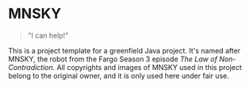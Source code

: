 # MNSKY

> "I can help!"

This is a project template for a greenfield Java project. It's named after MNSKY, the robot
from the Fargo Season 3 episode *The Law of Non-Contradiction*. All copyrights and images of MNSKY
used in this project belong to the original owner, and it is only used here under fair use.
